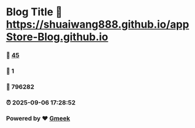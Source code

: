 # Blog Title :link: https://shuaiwang888.github.io/appStore-Blog.github.io 
### :page_facing_up: [45](https://shuaiwang888.github.io/appStore-Blog.github.io/tag.html) 
### :speech_balloon: 1 
### :hibiscus: 796282 
### :alarm_clock: 2025-09-06 17:28:52 
### Powered by :heart: [Gmeek](https://github.com/Meekdai/Gmeek)
